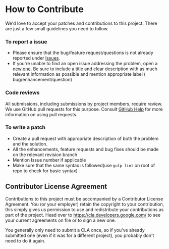 # How to Contribute

We'd love to accept your patches and contributions to this project. There are
just a few small guidelines you need to follow.

### To report a issue
- Please ensure that the bug/feature request/questions is not already reported under [Issues](https://github.com/apigee/openbank/issues).
- If you're unable to find an open issue addressing the problem, open a [new one](https://github.com/apigee/openbank/issues/new). Be sure to include a title and clear description with as much relevant information as possible and mention appropriate label ( bug/enhancement/question)

### Code reviews
All submissions, including submissions by project members, require review. We
use GitHub pull requests for this purpose. Consult
[GitHub Help](https://help.github.com/articles/about-pull-requests/) for more
information on using pull requests.

### To write a patch
- Create a pull request with appropriate description of both the problem and the solution. 
- All the enhancements, feature requests and bug fixes should be made on the relevant revision branch 
- Mention Issue number if applicable
- Make sure that the same syntax is followed(use `gulp lint` on root of repo to check for basic syntax)

## Contributor License Agreement

Contributions to this project must be accompanied by a Contributor License
Agreement. You (or your employer) retain the copyright to your contribution,
this simply gives us permission to use and redistribute your contributions as
part of the project. Head over to <https://cla.developers.google.com/> to see
your current agreements on file or to sign a new one.

You generally only need to submit a CLA once, so if you've already submitted one
(even if it was for a different project), you probably don't need to do it again.